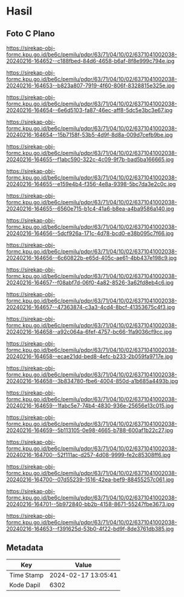 # Hasil

## Foto C Plano

https://sirekap-obj-formc.kpu.go.id/be6c/pemilu/pdpr/63/71/04/10/02/6371041002038-20240216-164652--c188fbed-84d6-4658-b6af-8f8e999c794e.jpg

https://sirekap-obj-formc.kpu.go.id/be6c/pemilu/pdpr/63/71/04/10/02/6371041002038-20240216-164653--b823a807-7919-4f60-806f-8328815e325e.jpg

https://sirekap-obj-formc.kpu.go.id/be6c/pemilu/pdpr/63/71/04/10/02/6371041002038-20240216-164654--6e6d5103-fa87-46ec-aff8-5dc5e3bc3e67.jpg

https://sirekap-obj-formc.kpu.go.id/be6c/pemilu/pdpr/63/71/04/10/02/6371041002038-20240216-164654--15b7158f-53b5-4d9f-8d8a-009d7cefb9be.jpg

https://sirekap-obj-formc.kpu.go.id/be6c/pemilu/pdpr/63/71/04/10/02/6371041002038-20240216-164655--f1abc590-322c-4c09-9f7b-bad5ba166665.jpg

https://sirekap-obj-formc.kpu.go.id/be6c/pemilu/pdpr/63/71/04/10/02/6371041002038-20240216-164655--e159e4b4-f356-4e8a-9398-5bc7da3e2c0c.jpg

https://sirekap-obj-formc.kpu.go.id/be6c/pemilu/pdpr/63/71/04/10/02/6371041002038-20240216-164655--6560e715-b1c4-41a6-b8ea-a4ba9586a140.jpg

https://sirekap-obj-formc.kpu.go.id/be6c/pemilu/pdpr/63/71/04/10/02/6371041002038-20240216-164656--5dcf926a-171c-4d78-bcd0-e38b095c7f66.jpg

https://sirekap-obj-formc.kpu.go.id/be6c/pemilu/pdpr/63/71/04/10/02/6371041002038-20240216-164656--6c60822b-e65d-405c-ae61-4bb437e198c9.jpg

https://sirekap-obj-formc.kpu.go.id/be6c/pemilu/pdpr/63/71/04/10/02/6371041002038-20240216-164657--f08abf7d-06f0-4a82-8526-3a62fd8eb4c6.jpg

https://sirekap-obj-formc.kpu.go.id/be6c/pemilu/pdpr/63/71/04/10/02/6371041002038-20240216-164657--47363874-c3a3-4cd4-8bcf-41353675c4f3.jpg

https://sirekap-obj-formc.kpu.go.id/be6c/pemilu/pdpr/63/71/04/10/02/6371041002038-20240216-164658--a92c064a-6fef-4757-bc66-1fa9036cf9cc.jpg

https://sirekap-obj-formc.kpu.go.id/be6c/pemilu/pdpr/63/71/04/10/02/6371041002038-20240216-164658--ecae21dd-bed8-4efc-b233-2b059fa9717e.jpg

https://sirekap-obj-formc.kpu.go.id/be6c/pemilu/pdpr/63/71/04/10/02/6371041002038-20240216-164658--3b834780-fbe6-4004-850d-a1b685a4493b.jpg

https://sirekap-obj-formc.kpu.go.id/be6c/pemilu/pdpr/63/71/04/10/02/6371041002038-20240216-164659--1fabc5e7-74b4-4830-936e-25656e13c015.jpg

https://sirekap-obj-formc.kpu.go.id/be6c/pemilu/pdpr/63/71/04/10/02/6371041002038-20240216-164659--5b113105-0e98-4665-b788-600af1b22c27.jpg

https://sirekap-obj-formc.kpu.go.id/be6c/pemilu/pdpr/63/71/04/10/02/6371041002038-20240216-164700--52f111ac-d257-4d08-9999-fe2c85308ff6.jpg

https://sirekap-obj-formc.kpu.go.id/be6c/pemilu/pdpr/63/71/04/10/02/6371041002038-20240216-164700--07d55239-1516-42ea-bef9-88455257c061.jpg

https://sirekap-obj-formc.kpu.go.id/be6c/pemilu/pdpr/63/71/04/10/02/6371041002038-20240216-164701--5b972840-bb2b-4158-8671-55247fbe3673.jpg

https://sirekap-obj-formc.kpu.go.id/be6c/pemilu/pdpr/63/71/04/10/02/6371041002038-20240216-164653--f391625d-53b0-4f22-bd9f-8de3761db385.jpg


## Metadata

| Key        | Value               |
| ---------- | ------------------- |
| Time Stamp | 2024-02-17 13:05:41 |
| Kode Dapil | 6302                |




